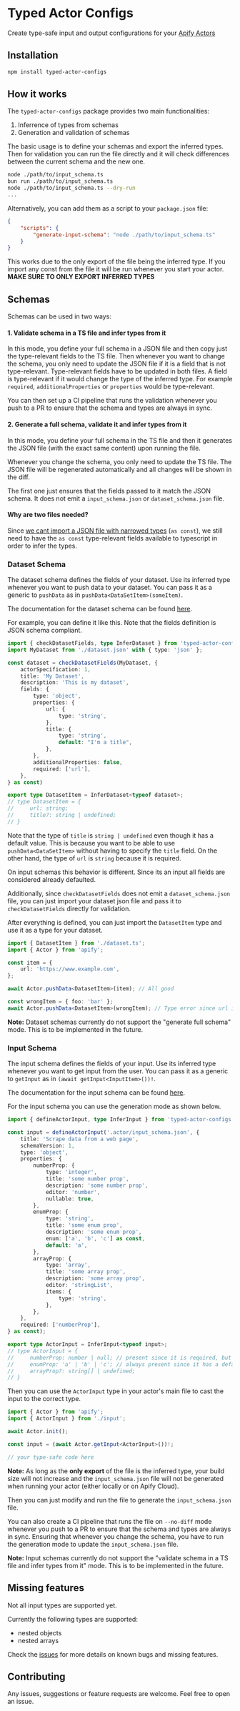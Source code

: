 # Typed Actor Configs

Create type-safe input and output configurations for your [Apify Actors](https://apify.com/)

## Installation

```bash
npm install typed-actor-configs
```

## How it works

The `typed-actor-configs` package provides two main functionalities:

1. Inferrence of types from schemas
2. Generation and validation of schemas

The basic usage is to define your schemas and export the inferred types. Then for validation you can run the file directly and it will check differences between the current schema and the new one.

```bash
node ./path/to/input_schema.ts
bun run ./path/to/input_schema.ts
node ./path/to/input_schema.ts --dry-run
...
```

Alternatively, you can add them as a script to your `package.json` file:

```json
{
    "scripts": {
        "generate-input-schema": "node ./path/to/input_schema.ts"
    }
}
```

This works due to the only export of the file being the inferred type.
If you import any const from the file it will be run whenever you start your actor.
**MAKE SURE TO ONLY EXPORT INFERRED TYPES**

## Schemas

Schemas can be used in two ways:

#### 1. Validate schema in a TS file and infer types from it

In this mode, you define your full schema in a JSON file and then copy just the type-relevant fields to the TS file. Then whenever you want to change the schema, you only need to update the JSON file if it is a field that is not type-relevant. Type-relevant fields have to be updated in both files. A field is type-relevant if it would change the type of the inferred type. For example `required`, `additionalProperties` or `properties` would be type-relevant.

You can then set up a CI pipeline that runs the validation whenever you push to a PR to ensure that the schema and types are always in sync.

#### 2. Generate a full schema, validate it and infer types from it

In this mode, you define your full schema in the TS file and then it generates the JSON file (with the exact same content) upon running the file.

Whenever you change the schema, you only need to update the TS file. The JSON file will be regenerated automatically and all changes will be shown in the diff.

The first one just ensures that the fields passed to it match the JSON schema. It does not emit a `input_schema.json` or `dataset_schema.json` file.

#### Why are two files needed?

Since [we cant import a JSON file with narrowed types](https://github.com/microsoft/TypeScript/issues/32063) (`as const`), we still need to have the `as const` type-relevant fields available to typescript in order to infer the types.

### Dataset Schema

The dataset schema defines the fields of your dataset. Use its inferred type whenever you want to push data to your dataset.
You can pass it as a generic to `pushData` as in `pushData<DataSetItem>(someItem)`.

The documentation for the dataset schema can be found [here](https://docs.apify.com/platform/actors/development/actor-definition/dataset-schema).

For example, you can define it like this. Note that the fields definition is JSON schema compliant.

```typescript
import { checkDatasetFields, type InferDataset } from 'typed-actor-configs';
import MyDataset from './dataset.json' with { type: 'json' };

const dataset = checkDatasetFields(MyDataset, {
    actorSpecification: 1,
    title: 'My Dataset',
    description: 'This is my dataset',
    fields: {
        type: 'object',
        properties: {
            url: {
                type: 'string',
            },
            title: {
                type: 'string',
                default: "I'm a title",
            },
        },
        additionalProperties: false,
        required: ['url'],
    },
} as const)

export type DatasetItem = InferDataset<typeof dataset>;
// type DatasetItem = {
//     url: string;
//     title?: string | undefined;
// }
```

Note that the type of `title` is `string | undefined` even though it has a default value. This is because you want to be able to use `pushData<DataSetItem>` without having to specify the `title` field.
On the other hand, the type of `url` is `string` because it is required.

On input schemas this behavior is different. Since its an input all fields are considered already defaulted.

Additionally, since `checkDatasetFields` does not emit a `dataset_schema.json` file, you can just import your dataset json file and pass it to `checkDatasetFields` directly for validation.

After everything is defined, you can just import the `DatasetItem` type and use it as a type for your dataset.

```typescript
import { DatasetItem } from './dataset.ts';
import { Actor } from 'apify';

const item = {
    url: 'https://www.example.com',
};

await Actor.pushData<DatasetItem>(item); // All good

const wrongItem = { foo: 'bar' };
await Actor.pushData<DatasetItem>(wrongItem); // Type error since url is a required field
```

**Note:** Dataset schemas currently do not support the "generate full schema" mode. This is to be implemented in the future.

### Input Schema

The input schema defines the fields of your input. Use its inferred type whenever you want to get input from the user.
You can pass it as a generic to `getInput` as in `(await getInput<InputItem>())!`.

The documentation for the input schema can be found [here](https://docs.apify.com/platform/actors/development/actor-definition/input-schema).

For the input schema you can use the generation mode as shown below.

```typescript
import { defineActorInput, type InferInput } from 'typed-actor-configs';

const input = defineActorInput('.actor/input_schema.json', {
    title: 'Scrape data from a web page',
    schemaVersion: 1,
    type: 'object',
    properties: {
        numberProp: {
            type: 'integer',
            title: 'some number prop',
            description: 'some number prop',
            editor: 'number',
            nullable: true,
        },
        enumProp: {
            type: 'string',
            title: 'some enum prop',
            description: 'some enum prop',
            enum: ['a', 'b', 'c'] as const,
            default: 'a',
        },
        arrayProp: {
            type: 'array',
            title: 'some array prop',
            description: 'some array prop',
            editor: 'stringList',
            items: {
                type: 'string',
            },
        },
    },
    required: ['numberProp'],
} as const);

export type ActorInput = InferInput<typeof input>;
// type ActorInput = {
//     numberProp: number | null; // present since it is required, but can be null due to the nullable property
//     enumProp: 'a' | 'b' | 'c'; // always present since it has a default value
//     arrayProp?: string[] | undefined;
// }
```

Then you can use the `ActorInput` type in your actor's main file to cast the input to the correct type.

```typescript
import { Actor } from 'apify';
import { ActorInput } from './input';

await Actor.init();

const input = (await Actor.getInput<ActorInput>())!;

// your type-safe code here
```

**Note:** As long as the **only export** of the file is the inferred type, your build size will not increase and the `input_schema.json` file will not be generated when running your actor (either locally or on Apify Cloud).

Then you can just modify and run the file to generate the `input_schema.json` file.

You can also create a CI pipeline that runs the file on `--no-diff` mode whenever you push to a PR to ensure that the schema and types are always in sync. Ensuring that whenever you change the schema, you have to run the generation mode to update the `input_schema.json` file.

**Note:** Input schemas currently do not support the "validate schema in a TS file and infer types from it" mode. This is to be implemented in the future.

## Missing features

Not all input types are supported yet.

Currently the following types are supported:

-   nested objects
-   nested arrays

Check the [issues](https://github.com/apify-projects/typed-actor-configs/issues) for more details on known bugs and missing features.

## Contributing

Any issues, suggestions or feature requests are welcome. Feel free to open an issue.
